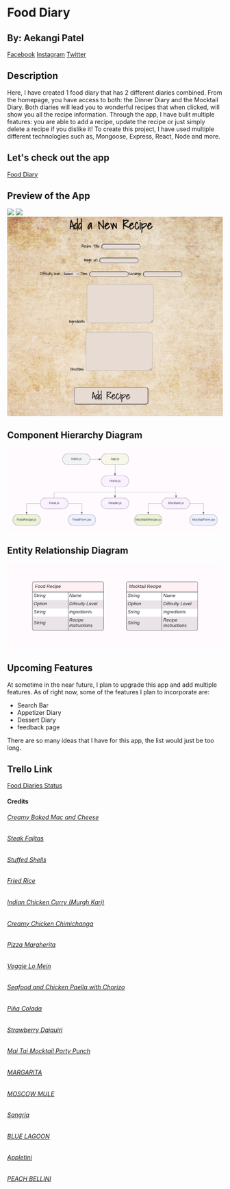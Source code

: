 # Food Diary

## By: Aekangi Patel

[Facebook](http://www.instaa.com)
[Instagram](http://www.instaa.com)
[Twitter](http://www.instaa.com)

## Description

Here, I have created 1 food diary that has 2 different diaries combined. From the homepage, you have access to both: the Dinner Diary and the Mocktail Diary. Both diaries will lead you to wonderful recipes that when clicked, will show you all the recipe information. Through the app, I have bulit multiple features: you are able to add a recipe, update the recipe or just simply delete a recipe if you dislike it! To create this project, I have used multiple different technologies such as, Mongoose, Express, React, Node and more.

## Let's check out the app

[Food Diary](https://fooddiary82.herokuapp.com/)

## Preview of the App

![](client/src/image/home.png)
![](client/src/image/foodPage.png)
![](client/src/image/addRECIPE.png)

## Component Hierarchy Diagram

![](DiagramsIMG/FoodDiariesComp.png)

## Entity Relationship Diagram

![](DiagramsIMG/FoodDiariesERDChartt.png)

## Upcoming Features

At sometime in the near future, I plan to upgrade this app and add multiple features. As of right now, some of the features I plan to incorporate are:

- Search Bar
- Appetizer Diary
- Dessert Diary
- feedback page

There are so many ideas that I have for this app, the list would just be too long.

## Trello Link

[Food Diaries Status](https://trello.com/invite/b/2Vfdtfja/ATTI35adf591a08c0404513406dc21ea80b7A5365C28/food-diaries)

#### Credits

###### [Creamy Baked Mac and Cheese](https://www.thechunkychef.com/family-favorite-baked-mac-and-cheese/#wprm-recipe-container-9151)

###### [Steak Fajitas](https://cooking.nytimes.com/recipes/1018078-steak-fajitas)

###### [Stuffed Shells](https://www.allrecipes.com/recipe/21532/stuffed-shells-iii/)

###### [Fried Rice](https://www.allrecipes.com/recipe/79543/fried-rice-restaurant-style/)

###### [Indian Chicken Curry (Murgh Kari)](https://www.allrecipes.com/recipe/212721/indian-chicken-curry-murgh-kari/)

###### [Creamy Chicken Chimichanga](https://tasty.co/recipe/creamy-chicken-chimichanga)

###### [Pizza Margherita](https://cooking.nytimes.com/recipes/1016231-pizza-margherita)

###### [Veggie Lo Mein](https://momsdish.com/veggie-lo-mein)

###### [Seafood and Chicken Paella with Chorizo](https://www.foodandwine.com/recipes/seafood-and-chicken-paella-chorizo)

###### [Piña Colada](https://www.thespruceeats.com/virgin-pina-colada-recipe-2097115)

###### [Strawberry Daiquiri](https://mindfulmocktail.com/virgin-strawberry-daiquiri-margarita/#wprm-recipe-container-6859)

###### [Mai Tai Mocktail Party Punch](https://lizoncall.com/mai-tai-mocktail-party-punch/)

###### [MARGARITA](https://www.food.com/recipe/virgin-margarita-433547)

###### [MOSCOW MULE](https://www.yummymummykitchen.com/2019/12/moscow-mule-mocktail-recipe.html)

###### [Sangria](https://mindfulmocktail.com/non-alcoholic-sangria-recipe/)

###### [BLUE LAGOON](https://savortheflavour.com/blue-lagoon/)

###### [Appletini](https://foodtokwithsherin.com/2022/08/12/appletini-mocktail/)

###### [PEACH BELLINI](https://mocktail.net/non-alcoholic-bellini-mocktail-recipe/)
